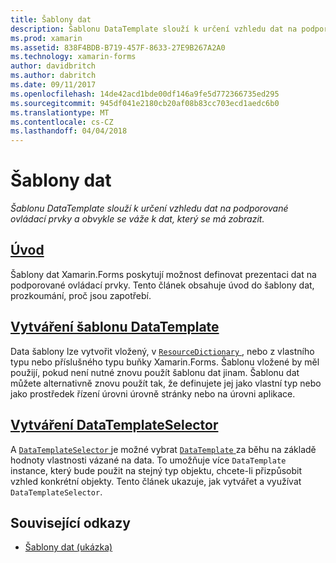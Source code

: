 ```yaml
---
title: Šablony dat
description: Šablonu DataTemplate slouží k určení vzhledu dat na podporované ovládací prvky a obvykle se váže k dat, který se má zobrazit.
ms.prod: xamarin
ms.assetid: 838F4BDB-B719-457F-8633-27E9B267A2A0
ms.technology: xamarin-forms
author: davidbritch
ms.author: dabritch
ms.date: 09/11/2017
ms.openlocfilehash: 14de42acd1bde00df146a9fe5d772366735ed295
ms.sourcegitcommit: 945df041e2180cb20af08b83cc703ecd1aedc6b0
ms.translationtype: MT
ms.contentlocale: cs-CZ
ms.lasthandoff: 04/04/2018
---
```

# <a name="data-templates"></a>Šablony dat

_Šablonu DataTemplate slouží k určení vzhledu dat na podporované ovládací prvky a obvykle se váže k dat, který se má zobrazit._

## <a name="introductionintroductionmd"></a>[Úvod](introduction.md)

Šablony dat Xamarin.Forms poskytují možnost definovat prezentaci dat na podporované ovládací prvky. Tento článek obsahuje úvod do šablony dat, prozkoumání, proč jsou zapotřebí.

## <a name="creating-a-datatemplatecreatingmd"></a>[Vytváření šablonu DataTemplate](creating.md)

Data šablony lze vytvořit vložený, v [ `ResourceDictionary` ](https://developer.xamarin.com/api/type/Xamarin.Forms.ResourceDictionary/), nebo z vlastního typu nebo příslušného typu buňky Xamarin.Forms. Šablonu vložené by měl použijí, pokud není nutné znovu použít šablonu dat jinam. Šablonu dat můžete alternativně znovu použít tak, že definujete jej jako vlastní typ nebo jako prostředek řízení úrovni úrovně stránky nebo na úrovni aplikace.

## <a name="creating-a-datatemplateselectorselectormd"></a>[Vytváření DataTemplateSelector](selector.md)

A [ `DataTemplateSelector` ](https://developer.xamarin.com/api/type/Xamarin.Forms.DataTemplateSelector/) je možné vybrat [ `DataTemplate` ](https://developer.xamarin.com/api/type/Xamarin.Forms.DataTemplate/) za běhu na základě hodnoty vlastnosti vázané na data. To umožňuje více `DataTemplate` instance, který bude použit na stejný typ objektu, chcete-li přizpůsobit vzhled konkrétní objekty. Tento článek ukazuje, jak vytvářet a využívat `DataTemplateSelector`.


## <a name="related-links"></a>Související odkazy

- [Šablony dat (ukázka)](https://developer.xamarin.com/samples/xamarin-forms/templates/datatemplates/)
